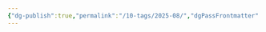 ```yaml
---
{"dg-publish":true,"permalink":"/10-tags/2025-08/","dgPassFrontmatter":true,"noteIcon":"child","created":"2025-10-18T21:17:07.922+01:00","updated":"2025-10-18T21:17:13.256+01:00"}
---
```


